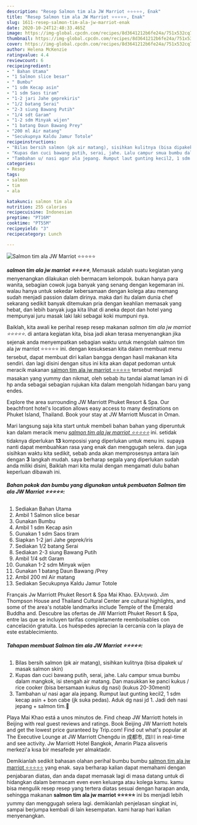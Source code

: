 ```yaml
---
description: "Resep Salmon tim ala JW Marriot ⭐️⭐️⭐️⭐️⭐️, Enak"
title: "Resep Salmon tim ala JW Marriot ⭐️⭐️⭐️⭐️⭐️, Enak"
slug: 1611-resep-salmon-tim-ala-jw-marriot-enak
date: 2020-10-24T12:48:33.465Z
image: https://img-global.cpcdn.com/recipes/8d3641212b6fe24a/751x532cq70/salmon-tim-ala-jw-marriot-⭐️⭐️⭐️⭐️⭐️-foto-resep-utama.jpg
thumbnail: https://img-global.cpcdn.com/recipes/8d3641212b6fe24a/751x532cq70/salmon-tim-ala-jw-marriot-⭐️⭐️⭐️⭐️⭐️-foto-resep-utama.jpg
cover: https://img-global.cpcdn.com/recipes/8d3641212b6fe24a/751x532cq70/salmon-tim-ala-jw-marriot-⭐️⭐️⭐️⭐️⭐️-foto-resep-utama.jpg
author: Helena McKenzie
ratingvalue: 4.4
reviewcount: 6
recipeingredient:
- " Bahan Utama"
- "1 Salmon slice besar"
- " Bumbu"
- "1 sdm Kecap asin"
- "1 sdm Saos tiram"
- "1-2 jari Jahe geprekiris"
- "1/2 batang Serai"
- "2-3 siung Bawang Putih"
- "1/4 sdt Garam"
- "1-2 sdm Minyak wijen"
- "1 batang Daun Bawang Prey"
- "200 ml Air matang"
- "Secukupnya Kaldu Jamur Totole"
recipeinstructions:
- "Bilas bersih salmon (pk air matang), sisihkan kulitnya (bisa dipakek u/ masak salmon skin)"
- "Kupas dan cuci bawang putih, serai, jahe. Lalu campur smua bumbu dalam mangkok, isi stengah air matang. Dan masukkan ke panci kukus / rice cooker (bisa bersamaan kukus dg nasi) (kukus 20-30menit)"
- "Tambahan u/ nasi agar ala jepang. Rumput laut gunting kecil2, 1 sdm kecap asin + bon cabe (jk suka pedas). Aduk dg nasi jd 1. Jadi deh nasi jepang + salmon tim.🥰"
categories:
- Resep
tags:
- salmon
- tim
- ala

katakunci: salmon tim ala 
nutrition: 255 calories
recipecuisine: Indonesian
preptime: "PT16M"
cooktime: "PT55M"
recipeyield: "3"
recipecategory: Lunch

---
```



![Salmon tim ala JW Marriot ⭐️⭐️⭐️⭐️⭐️](https://img-global.cpcdn.com/recipes/8d3641212b6fe24a/751x532cq70/salmon-tim-ala-jw-marriot-⭐️⭐️⭐️⭐️⭐️-foto-resep-utama.jpg)

<b><i>salmon tim ala jw marriot ⭐️⭐️⭐️⭐️⭐️</i></b>, Memasak adalah suatu kegiatan yang menyenangkan dilakukan oleh bermacam kelompok. bukan hanya para wanita, sebagian cowok juga banyak yang senang dengan kegemaran ini. walau hanya untuk sekedar kebersamaan dengan kolega atau memang sudah menjadi passion dalam dirinya. maka dari itu dalam dunia chef sekarang sedikit banyak ditemukan pria dengan keahlian memasak yang hebat, dan lebih banyak juga kita lihat di aneka depot dan hotel yang mempunyai juru masak laki laki sebagai koki mumpuni nya.

Baiklah, kita awali ke perihal resep resep makanan <i>salmon tim ala jw marriot ⭐️⭐️⭐️⭐️⭐️</i>. di antara kegiatan kita, bisa jadi akan terasa menyenangkan jika sejenak anda menyempatkan sebagian waktu untuk mengolah salmon tim ala jw marriot ⭐️⭐️⭐️⭐️⭐️ ini. dengan kesuksesan kita dalam membuat menu tersebut, dapat membuat diri kalian bangga dengan hasil makanan kita sendiri. dan lagi disini dengan situs ini kita akan dapat pedoman untuk meracik makanan <u>salmon tim ala jw marriot ⭐️⭐️⭐️⭐️⭐️</u> tersebut menjadi masakan yang yummy dan nikmat, oleh sebab itu tandai alamat laman ini di hp anda sebagai sebagian rujukan kita dalam mengolah hidangan baru yang endes.

Explore the area surrounding JW Marriott Phuket Resort &amp; Spa. Our beachfront hotel&#39;s location allows easy access to many destinations on Phuket Island, Thailand. Book your stay at JW Marriott Muscat in Oman.


Mari langsung saja kita start untuk membeli bahan bahan yang diperuntuk kan dalam meracik menu <u><i>salmon tim ala jw marriot ⭐️⭐️⭐️⭐️⭐️</i></u> ini. setidak tidaknya diperlukan <b>13</b> komposisi yang diperlukan untuk menu ini. supaya nanti dapat membuahkan rasa yang enak dan menggugah selera. dan juga sisihkan waktu kita sedikit, sebab anda akan memprosesnya antara lain dengan <b>3</b> langkah mudah. saya berharap segala yang diperlukan sudah anda miliki disini, Baiklah mari kita mulai dengan mengamati dulu bahan keperluan dibawah ini.

<!--inarticleads1-->

##### Bahan pokok dan bumbu yang digunakan untuk pembuatan Salmon tim ala JW Marriot ⭐️⭐️⭐️⭐️⭐️:

1. Sediakan  Bahan Utama
1. Ambil 1 Salmon slice besar
1. Gunakan  Bumbu
1. Ambil 1 sdm Kecap asin
1. Gunakan 1 sdm Saos tiram
1. Siapkan 1-2 jari Jahe geprek/iris
1. Sediakan 1/2 batang Serai
1. Sediakan 2-3 siung Bawang Putih
1. Ambil 1/4 sdt Garam
1. Gunakan 1-2 sdm Minyak wijen
1. Gunakan 1 batang Daun Bawang /Prey
1. Ambil 200 ml Air matang
1. Sediakan Secukupnya Kaldu Jamur Totole


Français Jw Marriott Phuket Resort &amp; Spa Mai Khao. Ελληνικά. Jim Thompson House and Thailand Cultural Center are cultural highlights, and some of the area&#39;s notable landmarks include Temple of the Emerald Buddha and. Descubre las ofertas de JW Marriott Phuket Resort &amp; Spa, entre las que se incluyen tarifas completamente reembolsables con cancelación gratuita. Los huéspedes aprecian la cercanía con la playa de este establecimiento. 

<!--inarticleads2-->

##### Tahapan membuat Salmon tim ala JW Marriot ⭐️⭐️⭐️⭐️⭐️:

1. Bilas bersih salmon (pk air matang), sisihkan kulitnya (bisa dipakek u/ masak salmon skin)
1. Kupas dan cuci bawang putih, serai, jahe. Lalu campur smua bumbu dalam mangkok, isi stengah air matang. Dan masukkan ke panci kukus / rice cooker (bisa bersamaan kukus dg nasi) (kukus 20-30menit)
1. Tambahan u/ nasi agar ala jepang. Rumput laut gunting kecil2, 1 sdm kecap asin + bon cabe (jk suka pedas). Aduk dg nasi jd 1. Jadi deh nasi jepang + salmon tim.🥰


Playa Mai Khao está a unos minutos de. Find cheap JW Marriott hotels in Beijing with real guest reviews and ratings. Book Beijing JW Marriott hotels and get the lowest price guranteed by Trip.com! Find out what&#39;s popular at The Executive Lounge at JW Marriott Chengdu in 成都市, 四川 in real-time and see activity. Jw Marriott Hotel Bangkok, Amarin Plaza alisveris merkezi&#39;a kısa bir mesafede yer almaktadır. 

Demikianlah sedikit bahasan olahan perihal bumbu bumbu <u>salmon tim ala jw marriot ⭐️⭐️⭐️⭐️⭐️</u> yang enak. saya berharap kalian dapat memahami dengan penjabaran diatas, dan anda dapat memasak lagi di masa datang untuk di hidangkan dalam bermacam even even keluarga atau kolega kamu. kamu bisa mengulik resep resep yang tertera diatas sesuai dengan harapan anda, sehingga makanan <b>salmon tim ala jw marriot ⭐️⭐️⭐️⭐️⭐️</b> ini bs menjadi lebih yummy dan menggugah selera lagi. demikianlah penjelasan singkat ini, sampai berjumpa kembali di lain kesempatan. kami harap hari kalian menyenangkan.
